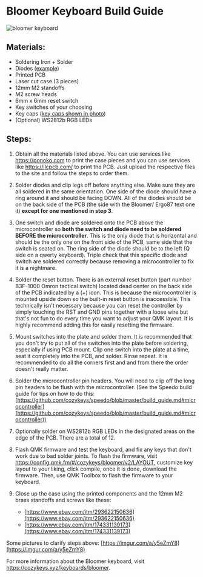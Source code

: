 # Bloomer Keyboard Build Guide

![bloomer keyboard](https://djo703t8kjftd.cloudfront.net/images/keyboards/bloomer/bloomer-front_1600x1600.jpg)

## **Materials:**

 - Soldering Iron + Solder
 - Diodes ([example](https://www.mouser.com/ProductDetail/onsemi-Fairchild/1N4148?qs=i4Fj9T/oRm8RMUhj5DeFQg==))
 - Printed PCB
 - Laser cut case (3 pieces)
 - 12mm M2 standoffs
 - M2 screw heads
 - 6mm x 6mm reset switch
 - Key switches of your choosing
 - Key caps ([key caps shown in photo](https://pimpmykeyboard.com/dsa-standard-keysets-sublimated/))
 - (Optional) WS2812b RGB LEDs


## **Steps**:

1) Obtain all the materials listed above. You can use services like https://ponoko.com to print the case pieces and you can use services like https://jlcpcb.com/ to print the PCB. Just upload the respective files to the site and follow the steps to order them.

2) Solder diodes and clip legs off before anything else. Make sure they are all soldered in the same orientation. One side of the diode should have a ring around it and should be facing DOWN. All of the diodes should be on the back side of the PCB (the side with the Bloomer/ Ergo87 text one it) **except for one mentioned in step 3**.

3) One switch and diode are soldered onto the PCB above the microcontroller so **both the switch and diode need to be soldered BEFORE the microcontroller**. This is the only diode that is horizontal and should be the only one on the front side of the PCB, same side that the switch is seated on. The ring side of the diode should be to the left (Q side on a qwerty keyboard). Triple check that this specific diode and switch are soldered correctly because removing a microcontroller to fix it is a nightmare.

4) Solder the reset button. There is an external reset button (part number B3F-1000 Omron tactical switch) located dead center on the back side of the PCB indicated by a (+) icon. This is because the microcontroller is mounted upside down so the built-in reset button is inaccessible. This technically isn't necessary because you can reset the controller by simply touching the RST and GND pins together with a loose wire but that's not fun to do every time you want to adjust your QMK layout. It is highly recommend adding this for easily resetting the firmware.

5) Mount switches into the plate and solder them. It is recommended that you don't try to put all of the switches into the plate before soldering, especially if using PCB mount. Clip one switch into the plate at a time, seat it completely into the PCB, and solder. Rinse repeat. It is recommended to do all the corners first and and from there the order doesn't really matter.

6) Solder the microcontroller pin headers. You will need to clip off the long pin headers to be flush with the microcontroller. (See the Speedo build guide for tips on how to do this:  [https://github.com/cozykeys/speedo/blob/master/build_guide.md#microcontroller](https://github.com/cozykeys/speedo/blob/master/build_guide.md#microcontroller))

7) Optionally solder on WS2812b RGB LEDs in the designated areas on the edge of the PCB. There are a total of 12.

8) Flash QMK firmware and test the keyboard, and fix any keys that don't work due to bad solder joints. To flash the firmware, visit https://config.qmk.fm/#/cozykeys/bloomer/v2/LAYOUT, customize key layout to your liking, click compile, once it is done, download the firmware. Then, use QMK Toolbox to flash the firmware to your keyboard.

9) Close up the case using the printed components and the 12mm M2 brass standoffs and screws like these:
	 - [https://www.ebay.com/itm/293622150636](https://www.ebay.com/itm/293622150636)  
	 - [https://www.ebay.com/itm/174331139173](https://www.ebay.com/itm/174331139173)

Some pictures to clarify steps above:  [https://imgur.com/a/y5eZmY8](https://imgur.com/a/y5eZmY8)

For more information about the Bloomer keyboard, visit https://cozykeys.xyz/keyboards/bloomer.

